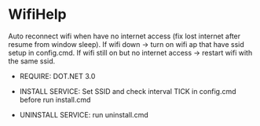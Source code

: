 # WifiHelp
Auto reconnect wifi when have no internet access (fix lost internet after resume from window sleep).
If wifi down -> turn on wifi ap that have ssid setup in config.cmd.
If wifi still on but no internet access -> restart wifi with the same ssid.

* REQUIRE: DOT.NET 3.0

* INSTALL SERVICE:
Set SSID and check interval TICK in config.cmd before run install.cmd

* UNINSTALL SERVICE: run uninstall.cmd

